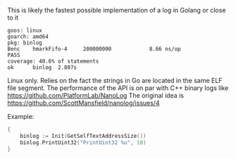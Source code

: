 
This is likely the fastest possible implementation of a log in Golang or close to it


	goos: linux
	goarch: amd64
	pkg: binlog
	Benc	hmarkFifo-4   	200000000	         8.66 ns/op
	PASS
	coverage: 40.6% of statements
	ok  	binlog	2.807s
	
	
Linux only. Relies on the fact the strings in Go are located in the same ELF file segment. 
The performance of the API is on par with C++ binary logs like https://github.com/PlatformLab/NanoLog 
The original idea is https://github.com/ScottMansfield/nanolog/issues/4

Example:

```Go
{
	binlog := Init(GetSelfTextAddressSize())
	binlog.PrintUint32("PrintUint32 %u", 10)
}
```
